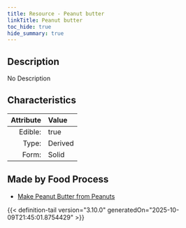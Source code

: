 ```yaml
---
title: Resource - Peanut butter
linkTitle: Peanut butter
toc_hide: true
hide_summary: true
---
```

<!-- This is generated by the MarsSim HelpGenertor, do not edit. -->

## Description
No Description

## Characteristics

| Attribute      | Value |
|--------:|:------|
|Edible:|true|
|Type:|Derived|
|Form:|Solid|
 



## Made by Food Process

- [Make Peanut Butter from Peanuts](/docs/definitions/food/make-peanut-butter-from-peanuts)

    


{{< definition-tail version="3.10.0" generatedOn="2025-10-09T21:45:01.8754429" >}}


